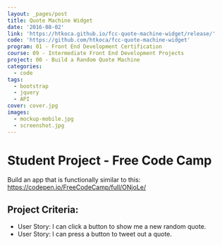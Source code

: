 ```yaml
---
layout: _pages/post
title: Quote Machine Widget
date: '2016-08-02'
link: 'https://htkoca.github.io/fcc-quote-machine-widget/release/'
code: 'https://github.com/htkoca/fcc-quote-machine-widget'
program: 01 - Front End Development Certification
course: 09 - Intermediate Front End Development Projects
project: 00 - Build a Random Quote Machine
categories:
  - code
tags:
  - bootstrap
  - jquery
  - API
cover: cover.jpg
images:
  - mockup-mobile.jpg
  - screenshot.jpg
---
```

# Student Project - Free Code Camp
Build an app that is functionally similar to this: https://codepen.io/FreeCodeCamp/full/ONjoLe/

## Project Criteria:
* User Story: I can click a button to show me a new random quote.
* User Story: I can press a button to tweet out a quote.
